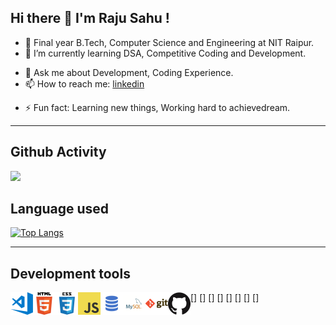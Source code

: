 ## Hi there 👋 I'm Raju Sahu !

<!--
**Raju1822/Raju1822** is a ✨ _special_ ✨ repository because its `README.md` (this file) appears on your GitHub profile.

Here are some ideas to get you started:
-->

- 🔭 Final year B.Tech, Computer Science and Engineering at NIT Raipur.
- 🌱 I’m currently learning DSA, Competitive Coding and Development.
<!--- 👯 I’m looking to collaborate on ...
- 🤔 I’m looking for help with ... -->
- 💬 Ask me about Development, Coding Experience.
- 📫 How to reach me: <a href="https://www.linkedin.com/in/raju-sahu-3baa95176/">linkedin</a>
<!-- 😄 Pronouns: ...-->
- ⚡ Fun fact: Learning new things, Working hard to achievedream.


<!-- 😄 Pronouns: ...-->
<!-- 😄 Pronouns: ...-->
<!-- 😄 Pronouns: ...-->




---

## Github Activity

<img src="https://github-readme-stats.vercel.app/api?username=Raju1822&&show_icons=true&title_color=EFD310&icon_color=EF1010&text_color=1ACFE0&bg_color=151515">

## Language used
[![Top Langs](https://github-readme-stats.vercel.app/api/top-langs/?username=Raju1822&layout=compact)](https://github.com/Raju1822/Food-Filler)


---
## Development tools
[<img align="left" alt="Visual Studio Code" width="36px" src="https://raw.githubusercontent.com/github/explore/80688e429a7d4ef2fca1e82350fe8e3517d3494d/topics/visual-studio-code/visual-studio-code.png" />] 
[<img align="left" alt="HTML5" width="36px" src="https://raw.githubusercontent.com/github/explore/80688e429a7d4ef2fca1e82350fe8e3517d3494d/topics/html/html.png" />]
[<img align="left" alt="CSS3" width="36px" src="https://raw.githubusercontent.com/github/explore/80688e429a7d4ef2fca1e82350fe8e3517d3494d/topics/css/css.png" />] 
[<img align="left" alt="JavaScript" width="36px" src="https://raw.githubusercontent.com/github/explore/80688e429a7d4ef2fca1e82350fe8e3517d3494d/topics/javascript/javascript.png" />] 
[<img align="left" alt="SQL" width="36px" src="https://raw.githubusercontent.com/github/explore/80688e429a7d4ef2fca1e82350fe8e3517d3494d/topics/sql/sql.png" />] 
[<img align="left" alt="MySQL" width="36px" src="https://raw.githubusercontent.com/github/explore/80688e429a7d4ef2fca1e82350fe8e3517d3494d/topics/mysql/mysql.png" />] 
[<img align="left" alt="Git" width="36px" src="https://raw.githubusercontent.com/github/explore/80688e429a7d4ef2fca1e82350fe8e3517d3494d/topics/git/git.png" />] 
[<img align="left" alt="GitHub" width="36px" src="https://raw.githubusercontent.com/github/explore/78df643247d429f6cc873026c0622819ad797942/topics/github/github.png" />] 
